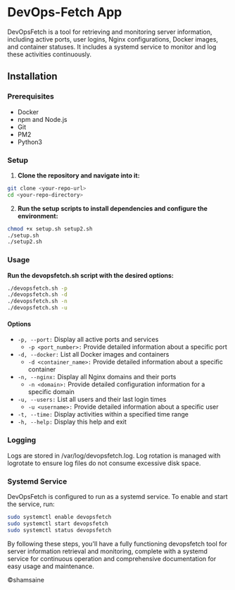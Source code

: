 # DevOps-Fetch App

DevOpsFetch is a tool for retrieving and monitoring server information, including active ports, user logins, Nginx configurations, Docker images, and container statuses. It includes a systemd service to monitor and log these activities continuously.

## Installation

### Prerequisites

- Docker
- npm and Node.js
- Git
- PM2
- Python3

### Setup

1. **Clone the repository and navigate into it:**

```sh
git clone <your-repo-url>
cd <your-repo-directory>
```

2. **Run the setup scripts to install dependencies and configure the environment:**

```sh
chmod +x setup.sh setup2.sh
./setup.sh
./setup2.sh
```
### Usage

**Run the devopsfetch.sh script with the desired options:**

```sh
./devopsfetch.sh -p
./devopsfetch.sh -d
./devopsfetch.sh -n
./devopsfetch.sh -u
```
#### Options

- `-p, --port:` Display all active ports and services
    - `-p <port_number>:` Provide detailed information about a specific port
- `-d, --docker:` List all Docker images and containers
    - `-d <container_name>:` Provide detailed information about a specific container
- `-n, --nginx:` Display all Nginx domains and their ports
    - `-n <domain>:` Provide detailed configuration information for a specific domain
- `-u, --users:` List all users and their last login times
    - `-u <username>:` Provide detailed information about a specific user
- `-t, --time:` Display activities within a specified time range
- `-h, --help:` Display this help and exit

### Logging

Logs are stored in /var/log/devopsfetch.log. Log rotation is managed with logrotate to ensure log files do not consume excessive disk space.

### Systemd Service

DevOpsFetch is configured to run as a systemd service. To enable and start the service, run:

```sh
sudo systemctl enable devopsfetch
sudo systemctl start devopsfetch
sudo systemctl status devopsfetch
```

By following these steps, you'll have a fully functioning devopsfetch tool for server information retrieval and monitoring, complete with a systemd service for continuous operation and comprehensive documentation for easy usage and maintenance.

©shamsaine